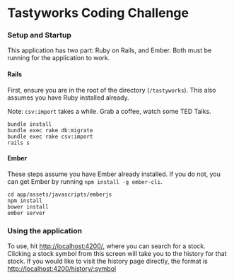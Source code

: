 # Tastyworks Coding Challenge
### Setup and Startup

This application has two part: Ruby on Rails, and Ember. Both must be running for the 
application to work.

#### Rails
First, ensure you are in the root of the directory (`/tastyworks`). This also assumes you
have Ruby installed already.

Note: `csv:import` takes a while. Grab a coffee, watch some TED Talks.

```
bundle install
bundle exec rake db:migrate
bundle exec rake csv:import 
rails s
```

#### Ember
These steps assume you have Ember already installed. If you do not, you can get Ember
by running `npm install -g ember-cli`.

```
cd app/assets/javascripts/emberjs
npm install
bower install
ember server
```

### Using the application
To use, hit [http://localhost:4200/](http://localhost:4200/), where you can search for 
a stock. Clicking a stock symbol from this screen will take you to the history for that
stock. If you would llke to visit the history page directly, the format is 
[http://localhost:4200/history/:symbol](http://localhost:4200/history/:symbol)